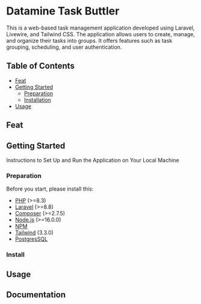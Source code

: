 # Datamine Task Buttler

This is a web-based task management application developed using Laravel, Livewire, and Tailwind CSS. The application allows users to create, manage, and organize their tasks into groups. It offers features such as task grouping, scheduling, and user authentication.
## Table of Contents

- [Feat](#feat)
- [Getting Started](#getting-started)
    - [Preparation](#preparataion)
    - [Installation](#installation)
- [Usage](#usage)

## Feat

## Getting Started

Instructions to Set Up and Run the Application on Your Local Machine

### Preparation

Before you start, please install this:

- [PHP](https://www.php.net/) (>=8.3)
- [Laravel](https://laravel.com/) (>=8.8)
- [Composer](https://getcomposer.org/) (>=2.7.5)
- [Node.js](https://nodejs.org/) (>=16.0.0)
- [NPM](https://www.npmjs.com/)
- [Tailwind](https://tailwindcss.com/) (3.3.0)
- [PostgresSQL](https://www.postgresql.org/)

### Install

## Usage

## Documentation